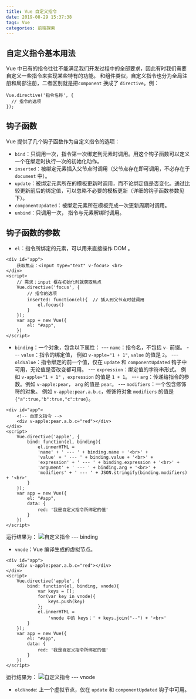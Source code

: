 ```yaml
---
title: Vue 自定义指令
date: 2019-08-29 15:37:38
tags: Vue
categories: 前端探索
---
```


## 自定义指令基本用法
Vue 中已有的指令往往不能满足我们开发过程中的全部要求，因此有时我们需要自定义一些指令来实现某些特有的功能。
和组件类似，自定义指令也分为全局注册和局部注册，二者区别就是把`component` 换成了 `directive`。例：
```
Vue.directive('指令名称', {
  // 指令的选项
});
```

## 钩子函数
Vue 提供了几个钩子函数作为自定义指令的选项：
+ `bind`：只调用一次，指令第一次绑定到元素时调用。用这个钩子函数可以定义一个在绑定时执行一次的初始化动作。
+ `inserted`：被绑定元素插入父节点时调用（父节点存在即可调用，不必存在于 `document` 中）。
+ `update`：被绑定元素所在的模板更新时调用，而不论绑定值是否变化。通过比较更新前后的绑定值，可以忽略不必要的模板更新（详细的钩子函数参数见下）。
+ `componentUpdated`：被绑定元素所在模板完成一次更新周期时调用。
+ `unbind`：只调用一次， 指令与元素解绑时调用。

## 钩子函数的参数
+ `el`：指令所绑定的元素，可以用来直接操作 DOM 。
```
<div id="app">
	获取焦点：<input type="text" v-focus> <br>
</div>
<script>
	// 需求：input 框在初始化时就获取焦点
	Vue.directive('focus', {
		// 指令的选项
		inserted: function(el){  // 插入到父节点时就调用
			el.focus()
		}
	});
	var app = new Vue({
        el: "#app", 
    })
</script>
```
+ `binding`：一个对象，包含以下属性：
--- `name`：指令名，不包括 `v-`­ 前缀。
--- `value`：指令的绑定值， 例如 `v-apple="1 + 1"`, `value` 的值是 `2`。
--- `oldValue`：指令绑定的前一个值，仅在 `update` 和 `componentUpdated` 钩子中可用，无论值是否改变都可用。
--- `expression`：绑定值的字符串形式。 例如 `v-apple="1 + 1"` ，`expression` 的值是 `1 + 1`。
--- `arg`：传递给指令的参数。例如 `v-apple:pear`， `arg` 的值是 `pear`。
--- `modifiers`：一个包含修饰符的对象。 例如 `v-apple:pear.a.b.c`，修饰符对象 `modifiers` 的值是 `{"a":true,"b":true,"c":true}`。
```
<div id="app">
	<!-- 自定义指令 -->
	<div v-apple:pear.a.b.c="red"></div>
</div>
<script>
	Vue.directive('apple', {
		bind: function(el, binding){
			el.innerHTML =
			'name' + ' --- ' + binding.name + '<br>' +
			'value' + ' --- ' + binding.value + '<br>' +
			'expression' + ' --- ' + binding.expression + '<br>' +
			'argument' + ' --- ' + binding.arg + '<br>' +
			'modifiers' + ' --- ' + JSON.stringify(binding.modifiers) + '<br>'
		}
	});
	var app = new Vue({
        el: "#app", 
        data: {
        	red: '我是自定义指令所绑定的值'
        }
    })
</script>
```
运行结果为：
![自定义指令 --- binding](https://upload-images.jianshu.io/upload_images/13038962-1ee20122dc5cfef4.png?imageMogr2/auto-orient/strip%7CimageView2/2/w/1240)

+ `vnode`：Vue 编译生成的虚拟节点。
```
<div id="app">
	<div v-apple:pear.a.b.c="red"></div>
</div>
<script>
	Vue.directive('apple', {
		bind: function(el, binding, vnode){
			var keys = [];
			for(var key in vnode){
				keys.push(key)
			};
			el.innerHTML =
				'vnode 中的 keys：' + keys.join("--") + '<br>'
		}
	});
	var app = new Vue({
        el: "#app", 
        data: {
        	red: '我是自定义指令所绑定的值'
        }
    })
</script>
```
运行结果为：
![自定义指令 --- vnode](https://upload-images.jianshu.io/upload_images/13038962-cef36f8ca0227aa0.png?imageMogr2/auto-orient/strip%7CimageView2/2/w/1240)


+ `oldVnode`: 上一个虚拟节点，仅在 `update` 和 `componentUpdated` 钩子中可用。
